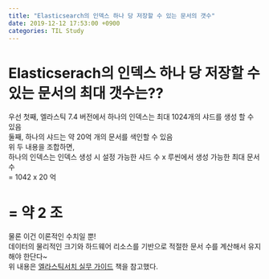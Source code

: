 ```yaml
---
title: "Elasticsearch의 인덱스 하나 당 저장할 수 있는 문서의 갯수"
date: 2019-12-12 17:53:00 +0900
categories: TIL Study
---
```


# Elasticserach의 인덱스 하나 당 저장할 수 있는 문서의 최대 갯수는??  
우선 첫째, 엘라스틱 7.4 버전에서 하나의 인덱스는 최대 1024개의 샤드를 생성 할 수 있음  
둘째, 하나의 샤드는 약 20억 개의 문서를 색인할 수 있음  
위 두 내용을 조합하면,  
하나의 인덱스는 인덱스 생성 시 설정 가능한 샤드 수 x 루씬에서 생성 가능한 최대 문서 수  
= 1042 x 20 억  
# = 약 2 조  

물론 이건 이론적인 수치일 뿐!  
데이터의 물리적인 크기와 하드웨어 리소스를 기반으로 적절한 문서 수를 계산해서 유지해야 한단다~  
위 내용은 [엘라스틱서치 실무 가이드] 책을 참고했다.  

[엘라스틱서치 실무 가이드]: https://wikibook.co.kr/practical-elasticsearch/
